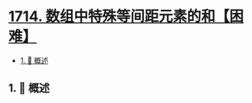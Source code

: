 # [1714. 数组中特殊等间距元素的和【困难】](https://github.com/Tdahuyou/TNotes.leetcode/tree/main/notes/1714.%20%E6%95%B0%E7%BB%84%E4%B8%AD%E7%89%B9%E6%AE%8A%E7%AD%89%E9%97%B4%E8%B7%9D%E5%85%83%E7%B4%A0%E7%9A%84%E5%92%8C%E3%80%90%E5%9B%B0%E9%9A%BE%E3%80%91)

<!-- region:toc -->

- [1. 📝 概述](#1--概述)

<!-- endregion:toc -->

## 1. 📝 概述
